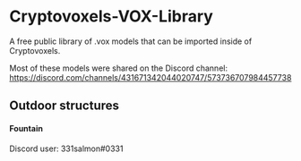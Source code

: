 # Cryptovoxels-VOX-Library
A free public library of .vox models that can be imported inside of Cryptovoxels.

Most of these models were shared on the Discord channel: https://discord.com/channels/431671342044020747/573736707984457738















## Outdoor structures

#### Fountain

Discord user: 331salmon#0331




